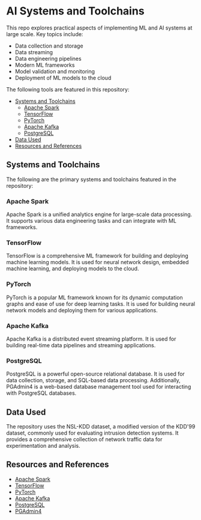 # AI Systems and Toolchains

This repo explores practical aspects of implementing ML and AI systems at large scale. Key topics include:
* Data collection and storage
* Data streaming
* Data engineering pipelines
* Modern ML frameworks
* Model validation and monitoring
* Deployment of ML models to the cloud

The following tools are featured in this repository:

- [Systems and Toolchains](#systems-and-toolchains)
  - [Apache Spark](#apache-spark)
  - [TensorFlow](#tensorflow)
  - [PyTorch](#pytorch)
  - [Apache Kafka](#apache-kafka)
  - [PostgreSQL](#postgresql)
- [Data Used](#data-used)
- [Resources and References](#resources-and-references)

## Systems and Toolchains
The following are the primary systems and toolchains featured in the repository:

### Apache Spark
Apache Spark is a unified analytics engine for large-scale data processing. It supports various data engineering tasks and can integrate with ML frameworks.

### TensorFlow
TensorFlow is a comprehensive ML framework for building and deploying machine learning models. It is used for neural network design, embedded machine learning, and deploying models to the cloud.

### PyTorch
PyTorch is a popular ML framework known for its dynamic computation graphs and ease of use for deep learning tasks. It is used for building neural network models and deploying them for various applications.

### Apache Kafka
Apache Kafka is a distributed event streaming platform. It is used for building real-time data pipelines and streaming applications.

### PostgreSQL
PostgreSQL is a powerful open-source relational database. It is used for data collection, storage, and SQL-based data processing. Additionally, PGAdmin4 is a web-based database management tool used for interacting with PostgreSQL databases.

## Data Used
The repository uses the NSL-KDD dataset, a modified version of the KDD'99 dataset, commonly used for evaluating intrusion detection systems. It provides a comprehensive collection of network traffic data for experimentation and analysis.

## Resources and References
- [Apache Spark](https://spark.apache.org/)
- [TensorFlow](https://www.tensorflow.org/)
- [PyTorch](https://pytorch.org/)
- [Apache Kafka](https://kafka.apache.org/)
- [PostgreSQL](https://www.postgresql.org/)
- [PGAdmin4](https://www.pgadmin.org/)
